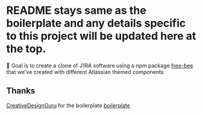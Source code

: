 # README stays same as the boilerplate and any details specific to this project will be updated here at the top.

🚀 Goal is to create a clone of J1RA software using a npm package [free-bee](https://www.npmjs.com/package/free-bee) that we've created with different Atlassian themed components

## Thanks 

[CreativeDesignGuru](https://creativedesignsguru.com/) for the boilerplate [boilerplate](https://github.com/ixartz/Next-js-Boilerplate)
